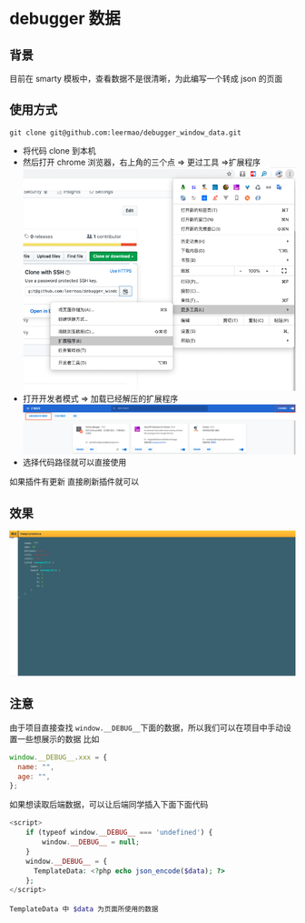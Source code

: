 # debugger 数据

## 背景

目前在 smarty 模板中，查看数据不是很清晰，为此编写一个转成 json 的页面

## 使用方式

```
git clone git@github.com:leermao/debugger_window_data.git
```

- 将代码 clone 到本机
- 然后打开 chrome 浏览器，右上角的三个点 => 更过工具 =>扩展程序
  !['打开扩展程序'](./img/ext.png)
- 打开开发者模式 => 加载已经解压的扩展程序
  !['添加扩展程序'](./img/ext1.png)
- 选择代码路径就可以直接使用

如果插件有更新 直接刷新插件就可以

## 效果

!['展示'](./img/res.png)

## 注意

由于项目直接查找 `window.__DEBUG__`下面的数据，所以我们可以在项目中手动设置一些想展示的数据
比如

```js
window.__DEBUG__.xxx = {
  name: "",
  age: "",
};
```

如果想读取后端数据，可以让后端同学插入下面下面代码

```php
<script>
    if (typeof window.__DEBUG__ === 'undefined') {
        window.__DEBUG__ = null;
    }
    window.__DEBUG__ = {
      TemplateData: <?php echo json_encode($data); ?>
    };
</script>

TemplateData 中 $data 为页面所使用的数据
```
